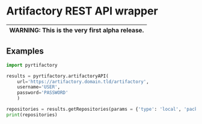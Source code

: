 # Artifactory REST API wrapper

| WARNING: This is the very first alpha release. |
| --- |

## Examples
```python
import pyrtifactory

results = pyrtifactory.artifactoryAPI(
    url='https://artifactory.domain.tld/artifactory',
    username='USER',
    password='PASSWORD'
    )

repositories = results.getRepositories(params = {'type': 'local', 'packageType': 'docker'})
print(repositories)
```
